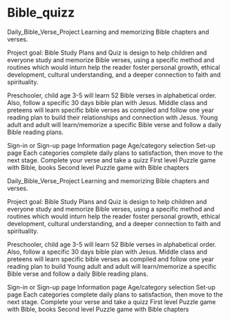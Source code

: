 # Bible_quizz
Daily_Bible_Verse_Project
Learning and memorizing Bible chapters and verses.

Project goal: 
Bible Study Plans and Quiz is design to help children and everyone study and memorize Bible verses, 
using a specific method and routines which would inturn help the reader foster personal growth, 
ethical development, cultural understanding, and a deeper connection to faith and spirituality.


Preschooler, child age 3-5 will learn 52 Bible verses in alphabetical order. Also, follow a specific 30 days bible plan with Jesus.
Middle class and preteens will learn specific bible verses as compiled and follow one year reading plan to build their relationships and connection with Jesus.
Young adult and adult will learn/memorize a specific Bible verse and follow a daily Bible reading plans.

Sign-in or Sign-up page
Information page
Age/category selection
Set-up page
Each categories complete daily plans to satisfaction, then move to the next stage.
Complete your verse and take a quizz 
First level Puzzle game with Bible, books
Second level Puzzle game with Bible chapters



Daily_Bible_Verse_Project
Learning and memorizing Bible chapters and verses.

Project goal: 
Bible Study Plans and Quiz is design to help children and everyone study and memorize Bible verses, 
using a specific method and routines which would inturn help the reader foster personal growth, 
ethical development, cultural understanding, and a deeper connection to faith and spirituality.


Preschooler, child age 3-5 will learn 52 Bible verses in alphabetical order. Also, follow a specific 30 days bible plan with Jesus.
Middle class and preteens will learn specific bible verses as compiled and follow one year reading plan to build
Young adult and adult will learn/memorize a specific Bible verse and follow a daily Bible reading plans.

Sign-in or Sign-up page
Information page
Age/category selection
Set-up page
Each categories complete daily plans to satisfaction, then move to the next stage.
Complete your verse and take a quizz 
First level Puzzle game with Bible, books
Second level Puzzle game with Bible chapters
